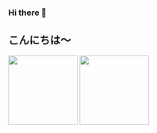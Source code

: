 ### Hi there 👋
## こんにちは〜

<!--
**danivideda/danivideda** is a ✨ _special_ ✨ repository because its `README.md` (this file) appears on your GitHub profile.

Here are some ideas to get you started:

- 🔭 I’m currently working on ...
- 🌱 I’m currently learning ...
- 👯 I’m looking to collaborate on ...
- 🤔 I’m looking for help with ...
- 💬 Ask me about ...
- 📫 How to reach me: ...
- 😄 Pronouns: ...
- ⚡ Fun fact: ...
-->

<p float="left">
  <img align="center" src="https://github-readme-stats.vercel.app/api?username=danivideda&theme=gruvbox&show_icons=true" height=140px />
  <img align="center" src="https://github-readme-stats.vercel.app/api/top-langs/?username=danivideda&layout=compact&theme=gruvbox" height=140px />
</p>
